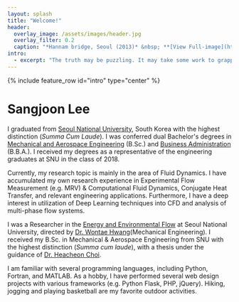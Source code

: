 ```yaml
---
layout: splash
title: "Welcome!"
header:
  overlay_image: /assets/images/header.jpg
  overlay_filter: 0.2
  caption: "*Hannam bridge, Seoul (2013)* &nbsp; **[View Full-image](https://sangjoonlee.tk/assets/photographs/hannam_bridge_seoul_2013.jpg)**"
intro: 
  - excerpt: "The truth may be puzzling. It may take some work to grapple with. It may be counterintuitive. It may contradict deeply held prejudices. It may not be consonant with what we desperately want to be true. **But our preferences do not determine what's true.** &nbsp; <small>- *Carl Sagan*</small>"
---
```


{% include feature_row id="intro" type="center" %}

# Sangjoon Lee

I graduated from [Seoul National University](http://useoul.edu/), South Korea with the highest distinction (*Summa Cum Laude*). I was conferred dual Bachelor's degrees in [Mechanical and Aerospace Engineering](http://me.snu.ac.kr/eng/default.asp) (B.Sc.) and [Business Administration](http://cba.snu.ac.kr/en) (B.B.A.). I received my degrees as a representative of the engineering graduates at SNU in the class of 2018.

Currently, my research topic is mainly in the area of Fluid Dynamics. I have accumulated my own research experience in Experimental Flow Measurement (e.g. MRV) & Computational Fluid Dynamics, Conjugate Heat Transfer, and relevant engineering applications. Furthermore, I have a deep interest in utilization of Deep Learning techniques into CFD and analysis of multi-phase flow systems.

I was a Researcher in the [Energy and Environmental Flow](http://eeflow.snu.ac.kr/) at Seoul National University, directed by [Dr. Wontae Hwang](http://me.snu.ac.kr/eng/01_intro/faculty_view.asp?pid=137)(Mechanical Engineering). I received my B.Sc. in Mechanical & Aerospace Engineering from SNU with the highest distinction (*Summa cum laude*), with a thesis under the guidance of [Dr. Heacheon Choi](http://me.snu.ac.kr/eng/01_intro/faculty_view.asp?pid=39).

I am familiar with several programming languages, including Python, Fortran, and MATLAB. As a hobby, I have performed several web design projects with various frameworks (e.g. Python Flask, PHP, jQuery). Hiking, jogging and playing basketball are my favorite outdoor activities.